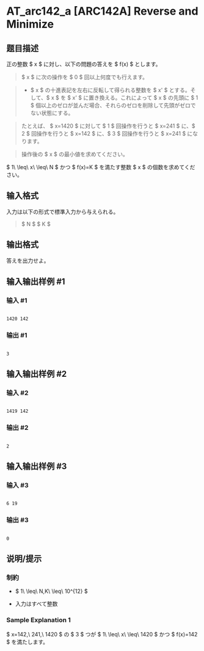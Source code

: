 # AT_arc142_a [ARC142A] Reverse and Minimize

## 题目描述

[problemUrl]: https://atcoder.jp/contests/arc142/tasks/arc142_a

正の整数 $ x $ に対し、以下の問題の答えを $ f(x) $ とします。

> $ x $ に次の操作を $ 0 $ 回以上何度でも行えます。
> 
> - $ x $ の十進表記を左右に反転して得られる整数を $ x' $ とする。そして、$ x $ を $ x' $ に置き換える。これによって $ x $ の先頭に $ 1 $ 個以上のゼロが並んだ場合、それらのゼロを削除して先頭がゼロでない状態にする。
> 
> たとえば、 $ x=1420 $ に対して $ 1 $ 回操作を行うと $ x=241 $ に、$ 2 $ 回操作を行うと $ x=142 $ に、$ 3 $ 回操作を行うと $ x=241 $ になります。  
>  操作後の $ x $ の最小値を求めてください。

$ 1\ \leq\ x\ \leq\ N $ かつ $ f(x)=K $ を満たす整数 $ x $ の個数を求めてください。

## 输入格式

入力は以下の形式で標準入力から与えられる。

> $ N $ $ K $

## 输出格式

答えを出力せよ。

## 输入输出样例 #1

### 输入 #1

```
1420 142
```

### 输出 #1

```
3
```

## 输入输出样例 #2

### 输入 #2

```
1419 142
```

### 输出 #2

```
2
```

## 输入输出样例 #3

### 输入 #3

```
6 19
```

### 输出 #3

```
0
```

## 说明/提示

### 制約

- $ 1\ \leq\ N,K\ \leq\ 10^{12} $
- 入力はすべて整数

### Sample Explanation 1

$ x=142,\ 241,\ 1420 $ の $ 3 $ つが $ 1\ \leq\ x\ \leq\ 1420 $ かつ $ f(x)=142 $ を満たします。